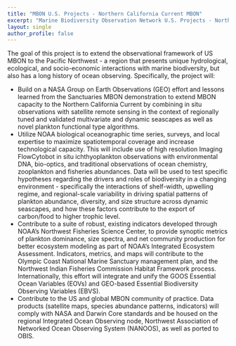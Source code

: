```yaml
---
title: "MBON U.S. Projects - Northern California Current MBON"
excerpt: "Marine Biodiversity Observation Network U.S. Projects - Northern California Current MBON"
layout: single
author_profile: false
---
```


The goal of this project is to extend the observational framework of US MBON to the Pacific Northwest - a region that presents unique hydrological, ecological, and socio-economic interactions with marine biodiversity, but also has a long history of ocean observing. Specifically, the project will:

*   Build on a NASA Group on Earth Observations (GEO) effort and lessons learned from the Sanctuaries MBON demonstration to extend MBON capacity to the Northern California Current by combining in situ observations with satellite remote sensing in the context of regionally tuned and validated multivariate and dynamic seascapes as well as novel plankton functional type algorithms.
*   Utilize NOAA biological oceanographic time series, surveys, and local expertise to maximize spatiotemporal coverage and increase technological capacity. This will include use of high resolution Imaging FlowCytobot in situ ichthyoplankton observations with environmental DNA, bio-optics, and traditional observations of ocean chemistry, zooplankton and fisheries abundances. Data will be used to test specific hypotheses regarding the drivers and roles of biodiversity in a changing environment - specifically the interactions of shelf-width, upwelling regime, and regional-scale variability in driving spatial patterns of plankton abundance, diversity, and size structure across dynamic seascapes, and how these factors contribute to the export of carbon/food to higher trophic level.
*   Contribute to a suite of robust, existing indicators developed through NOAA’s Northwest Fisheries Science Center, to provide synoptic metrics of plankton dominance, size spectra, and net community production for better ecosystem modeling as part of NOAA’s Integrated Ecosystem Assessment. Indicators, metrics, and maps will contribute to the Olympic Coast National Marine Sanctuary management plan, and the Northwest Indian Fisheries Commission Habitat Framework process. Internationally, this effort will integrate and unify the GOOS Essential Ocean Variables (EOVs) and GEO-based Essential Biodiversity Observing Variables (EBVS).
*   Contribute to the US and global MBON community of practice. Data products (satellite maps, species abundance patterns, indicators) will comply with NASA and Darwin Core standards and be housed on the regional Integrated Ocean Observing node, Northwest Association of Networked Ocean Observing System (NANOOS), as well as ported to OBIS.
